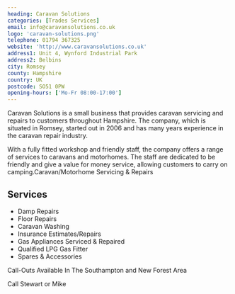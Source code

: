```yaml
---
heading: Caravan Solutions
categories: [Trades Services]
email: info@caravansolutions.co.uk
logo: 'caravan-solutions.png'
telephone: 01794 367325
website: 'http://www.caravansolutions.co.uk'
address1: Unit 4, Wynford Industrial Park
address2: Belbins
city: Romsey
county: Hampshire
country: UK
postcode: SO51 0PW
opening-hours: ['Mo-Fr 08:00-17:00']
---
```

Caravan Solutions is a small business that provides caravan servicing and repairs to customers throughout Hampshire. The company, which is situated in Romsey, started out in 2006 and has many years experience in the caravan repair industry.

With a fully fitted workshop and friendly staff, the company offers a range of services to caravans and motorhomes. The staff are dedicated to be friendly and give a value for money service, allowing customers to carry on camping.Caravan/Motorhome Servicing & Repairs

## Services

* Damp Repairs
* Floor Repairs
* Caravan Washing
* Insurance Estimates/Repairs
* Gas Appliances Serviced & Repaired
* Qualified LPG Gas Fitter
* Spares & Accessories

Call-Outs Available In The Southampton and New Forest Area

Call Stewart or Mike